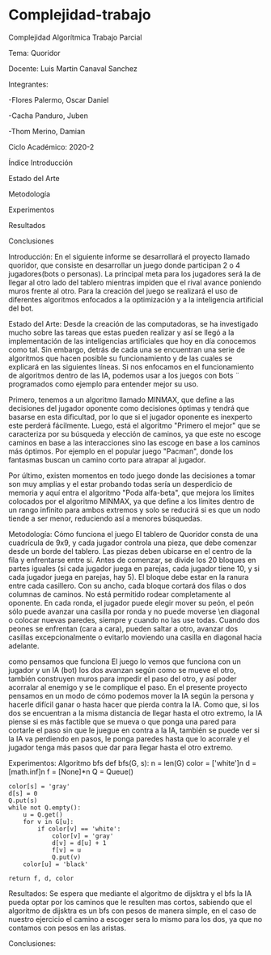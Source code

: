 # Complejidad-trabajo

Complejidad Algorítmica
Trabajo Parcial

Tema: Quoridor

Docente: Luis Martin Canaval Sanchez

Integrantes: 

-Flores Palermo, Oscar Daniel

-Cacha Panduro, Juben

-Thom Merino, Damian








Ciclo Académico: 2020-2





Índice
Introducción

Estado del Arte

Metodología

Experimentos 

Resultados

Conclusiones

























Introducción:
En el siguiente informe se desarrollará el proyecto llamado quoridor, que consiste en desarrollar un juego donde participan 2 o 4 jugadores(bots o personas). 
La principal meta para los jugadores será la de llegar al otro lado del tablero mientras impiden que el rival avance poniendo muros frente al otro. Para la creación 
del juego se realizará el uso de diferentes algoritmos enfocados a la optimización y a la inteligencia artificial del bot.

Estado del Arte:
Desde la creación de las computadoras, se ha investigado mucho sobre las tareas que estas pueden realizar y así se llegó a la implementación de las inteligencias 
artificiales que hoy en día conocemos como tal. Sin embargo, detrás de cada una se encuentran una serie de algoritmos que hacen posible su funcionamiento y de las 
cuales se explicará en las siguientes líneas. Si nos enfocamos en el funcionamiento de algoritmos dentro de las IA, podemos usar a los juegos con ̈bots ̈ programados 
como ejemplo para entender mejor su uso. 

Primero, tenemos a un algoritmo llamado MINMAX, que define a las decisiones del jugador oponente como decisiones óptimas y tendrá que basarse en esta dificultad, por 
lo que si el jugador oponente es inexperto este perderá fácilmente. Luego, está el algoritmo "Primero el mejor" que se caracteriza por su búsqueda y elección de caminos, 
ya que este no escoge caminos en base a las interacciones sino las escoge en base a los caminos más óptimos. Por ejemplo en el popular juego "Pacman", donde los fantasmas 
buscan un camino corto para atrapar al jugador.

Por último, existen momentos en todo juego donde las decisiones a tomar son muy amplias y el estar probando todas sería un desperdicio de memoria y aquí entra el algoritmo 
"Poda alfa-beta", que mejora los límites colocados por el algoritmo MINMAX, ya que define a los límites dentro de un rango infinito para ambos extremos y solo se reducirá 
si es que un nodo tiende a ser menor, reduciendo así a menores búsquedas.

Metodología:
Cómo funciona el juego
El tablero de Quoridor consta de una cuadrícula de 9x9, y cada jugador controla una pieza, que debe comenzar desde un borde del tablero. Las piezas deben ubicarse en el 
centro de la fila y enfrentarse entre sí. Antes de comenzar, se divide los 20 bloques en partes iguales (si cada jugador juega en parejas, cada jugador tiene 10, y si cada 
jugador juega en parejas, hay 5). El bloque debe estar en la ranura entre cada casillero. Con su ancho, cada bloque cortará dos filas o dos columnas de caminos. No está 
permitido rodear completamente al oponente. En cada ronda, el jugador puede elegir mover su peón, el peón sólo puede avanzar una casilla por ronda y no puede moverse 
\en diagonal o colocar nuevas paredes, siempre y cuando no las use todas. Cuando dos peones se enfrentan (cara a cara), pueden saltar a otro, avanzar dos casillas 
excepcionalmente o evitarlo moviendo una casilla en diagonal hacia adelante.

como pensamos que funciona
El juego lo vemos que funciona con un jugador y un IA (bot) los dos avanzan según como se mueve el otro, también construyen muros para impedir el paso del otro, y 
así poder acorralar al enemigo y se le complique el paso. En el presente proyecto pensamos en un modo de cómo podemos mover la IA según la persona y hacerle difícil 
ganar o hasta hacer que pierda contra la IA. Como que, si los dos se encuentran a la misma distancia de llegar hasta el otro extremo, la IA piense si es más factible 
que se mueva o que ponga una pared para cortarle el paso sin que le juegue en contra a la IA, también se puede ver si la IA va perdiendo en pasos, le ponga paredes hasta 
que lo acorrale y el jugador tenga más pasos que dar para llegar hasta el otro extremo.

Experimentos: 
Algoritmo bfs
def bfs(G, s):
    n = len(G)
    color = ['white']n
    d = [math.inf]n
    f = [None]*n
    Q = Queue()

    color[s] = 'gray'
    d[s] = 0
    Q.put(s)
    while not Q.empty():
        u = Q.get()
        for v in G[u]:
            if color[v] == 'white':
                color[v] = 'gray'
                d[v] = d[u] + 1
                f[v] = u
                Q.put(v)
        color[u] = 'black'

    return f, d, color
    
Resultados:
Se espera que mediante el algoritmo de dijsktra y el bfs la IA pueda optar por los caminos que le resulten mas cortos, sabiendo que el algoritmo de dijsktra es un bfs con pesos 
de manera simple, en el caso de nuestro ejercicio el camino a escoger sera lo mismo para los dos, ya que no contamos con pesos en las aristas. 

Conclusiones:




